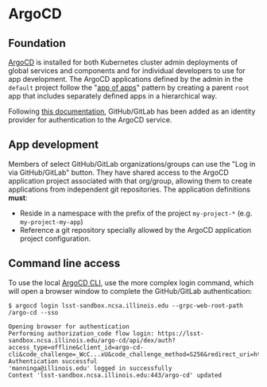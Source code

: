 ArgoCD
==========================

Foundation
-------------------------------------

[ArgoCD](https://lsst-sandbox.ncsa.illinois.edu/argo-cd) is installed for both Kubernetes cluster admin deployments of global services and components and for individual developers to use for app development. The ArgoCD applications defined by the admin in the `default` project follow the "[app of apps](https://argo-cd.readthedocs.io/en/stable/operator-manual/declarative-setup/#app-of-apps)" pattern by creating a parent `root` app that includes separately defined apps in a hierarchical way.

Following [this documentation](https://argoproj.github.io/argo-cd/operator-manual/user-management/#dex), GitHub/GitLab has been added as an identity provider for authentication to the ArgoCD service.

App development
-------------------------------------

Members of select GitHub/GitLab organizations/groups can use the "Log in via GitHub/GitLab" button. They have shared access to the ArgoCD application project associated with that org/group, allowing them to create applications from independent git repositories. The application definitions **must**:

* Reside in a namespace with the prefix of the project `my-project-*` (e.g. `my-project-my-app`)
* Reference a git repository specially allowed by the ArgoCD application project configuration.

Command line access
-------------------------------------

To use the local [ArgoCD CLI](https://argoproj.github.io/argo-cd/getting_started/#2-download-argo-cd-cli), use the more complex login command, which will open a browser window to complete the GitHub/GitLab authentication:

```
$ argocd login lsst-sandbox.ncsa.illinois.edu --grpc-web-root-path /argo-cd --sso

Opening browser for authentication
Performing authorization_code flow login: https://lsst-sandbox.ncsa.illinois.edu/argo-cd/api/dex/auth?access_type=offline&client_id=argo-cd-cli&code_challenge=_WcC...xU&code_challenge_method=S256&redirect_uri=http%3A%2F%2Flocalhost%3A8085%2Fauth%2Fcallback&response_type=code&scope=openid+profile+email+groups+offline_access&state=XFlqXMCGVO
Authentication successful
'manninga@illinois.edu' logged in successfully
Context 'lsst-sandbox.ncsa.illinois.edu:443/argo-cd' updated
```
